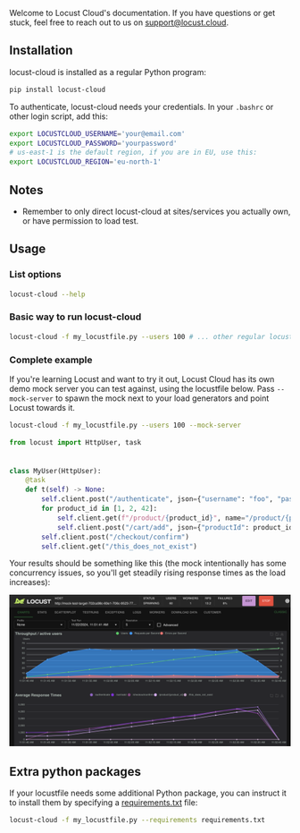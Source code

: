 Welcome to Locust Cloud's documentation. If you have questions or get stuck, feel free to reach out to us on [support@locust.cloud](mailto:support@locust.cloud).

## Installation

locust-cloud is installed as a regular Python program:

```bash
pip install locust-cloud
```

To authenticate, locust-cloud needs your credentials. In your `.bashrc` or other login script, add this:

```bash
export LOCUSTCLOUD_USERNAME='your@email.com'
export LOCUSTCLOUD_PASSWORD='yourpassword'
# us-east-1 is the default region, if you are in EU, use this:
export LOCUSTCLOUD_REGION='eu-north-1'
```

## Notes

* Remember to only direct locust-cloud at sites/services you actually own, or have permission to load test.

## Usage

### List options

```bash
locust-cloud --help
```

### Basic way to run locust-cloud

```bash
locust-cloud -f my_locustfile.py --users 100 # ... other regular locust parameters
```

### Complete example

If you're learning Locust and want to try it out, Locust Cloud has its own demo mock server you can test against, using the locustfile below. Pass `--mock-server` to spawn the mock next to your load generators and point Locust towards it.

```bash
locust-cloud -f my_locustfile.py --users 100 --mock-server
```

```python
from locust import HttpUser, task


class MyUser(HttpUser):
    @task
    def t(self) -> None:
        self.client.post("/authenticate", json={"username": "foo", "password": "bar"})
        for product_id in [1, 2, 42]:
            self.client.get(f"/product/{product_id}", name="/product/{product_id}")
            self.client.post("/cart/add", json={"productId": product_id})
        self.client.post("/checkout/confirm")
        self.client.get("/this_does_not_exist")
```

Your results should be something like this (the mock intentionally has some concurrency issues, so you'll get steadily rising response times as the load increases):

![Locust Cloud](screenshot.png)

## Extra python packages

If your locustfile needs some additional Python package, you can instruct it to install them by specifying a [requirements.txt](https://pip.pypa.io/en/stable/reference/requirements-file-format/) file:

```bash
locust-cloud -f my_locustfile.py --requirements requirements.txt
```
